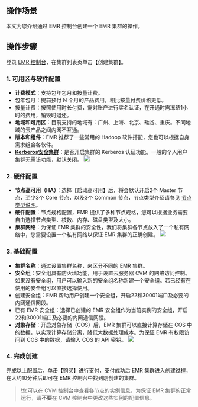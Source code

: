 ## 操作场景
本文为您介绍通过 EMR 控制台创建一个 EMR 集群的操作。

## 操作步骤
登录 [EMR 控制台](https://console.cloud.tencent.com/emr)，在集群列表页单击【创建集群】。

### 1. 可用区与软件配置
- **计费模式**：支持包年包月和按量计费。
 - 包年包月：提前预付 N 个月的产品费用，相比按量付费价格更低。
 - 按量计费：按照使用时长付费，需对账户进行实名认证，在开通时需冻结1小时的费用，销毁时退还。
- **地域和可用区**：目前支持的地域有：广州、上海、北京、硅谷、重庆。不同地域的云产品之间内网不互通。
- **版本和组件**：EMR 推荐了一些常用的 Hadoop 软件搭配，您也可以根据自身需求组合各软件。
-  **[Kerberos安全集群](kerberos使用指南)**：是否开启集群的 Kerberos 认证功能。一般的个人用户集群无需该功能，默认关闭。
![](https://main.qcloudimg.com/raw/7c875ddd678fef8336bbe6afe3d896ea.png)

### 2. 硬件配置

- **节点高可用（HA）**：选择【启动高可用】后，将会默认开启2个 Master 节点，至少3个 Core 节点，以及3个 Common 节点，节点类型介绍请参见 [节点类型说明](https://cloud.tencent.com/document/product/589/14624)。
- **硬件配置**：节点规格配置，EMR 提供了多种节点规格，您可以根据业务需要自由选择节点类型、核数、内存、磁盘类型及大小。
- **集群网络**：为保证 EMR 集群的安全性，我们将集群各节点放入了一个私有网络中，您需要设置一个私有网络以保证 EMR 集群的正确创建。
![](https://main.qcloudimg.com/raw/336113ce13a1fe91b657cdaf43fca2d7.png)

### 3. 基础配置
- **集群名称**：通过设置集群名称，来区分不同的 EMR 集群。
- **安全组**：安全组具有防火墙功能，用于设置云服务器 CVM 的网络访问控制。如果没有安全组，用户可以输入新的安全组名称新建一个安全组。若已经有在使用的安全组可以直接选择使用。
 - 创建安全组：EMR 帮助用户创建一个安全组，开启22和30001端口及必要的内网通信网段。
 - 已有 EMR 安全组：选择已创建的 EMR 安全组作为当前实例的安全组，开启22和30001端口及必要的内网通信网段。
- **对象存储**：开启对象存储（COS）后，EMR 集群可以直接计算存储在 COS 中的数据，以实现计算存储分离，降低大数据处理成本。为保证 EMR 有权限访问到 COS 中的数据，请输入 COS 的 API 密钥。
![](https://main.qcloudimg.com/raw/2a01e696cc2f9296c38f3627070ec2a8.png)

### 4. 完成创建
完成以上配置后，单击【购买】进行支付，支付成功后 EMR 集群进入创建过程，在大约10分钟后即可在 EMR 控制台中找到刚创建的集群。
>!您可以在 CVM 控制台中查看各节点的实例信息，为保证 EMR 集群的正常运行，请**不要**在 CVM 控制台中更改这些实例的配置信息。
